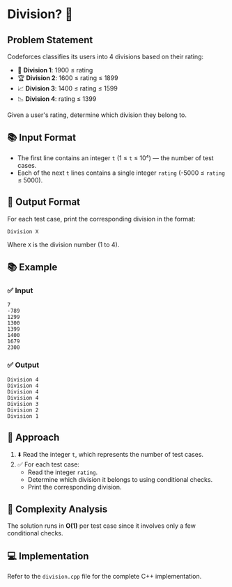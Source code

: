 # Division? 🌟

## Problem Statement
Codeforces classifies its users into 4 divisions based on their rating:

- 💪 **Division 1**: 1900 ≤ rating
- 🏆 **Division 2**: 1600 ≤ rating ≤ 1899
- 📈 **Division 3**: 1400 ≤ rating ≤ 1599
- 📉 **Division 4**: rating ≤ 1399

Given a user's rating, determine which division they belong to.

## 📚 Input Format
- The first line contains an integer `t` (1 ≤ `t` ≤ 10⁴) — the number of test cases.
- Each of the next `t` lines contains a single integer `rating` (-5000 ≤ `rating` ≤ 5000).

## 🔢 Output Format
For each test case, print the corresponding division in the format:
```
Division X
```
Where `X` is the division number (1 to 4).

## 📚 Example
### ✅ Input
```
7
-789
1299
1300
1399
1400
1679
2300
```
### ✅ Output
```
Division 4
Division 4
Division 4
Division 4
Division 3
Division 2
Division 1
```

## 🔎 Approach
1. ⬇️ Read the integer `t`, which represents the number of test cases.
2. ✅ For each test case:
   - Read the integer `rating`.
   - Determine which division it belongs to using conditional checks.
   - Print the corresponding division.

## 🎯 Complexity Analysis
The solution runs in **O(1)** per test case since it involves only a few conditional checks.

## 💻 Implementation
Refer to the `division.cpp` file for the complete C++ implementation.
